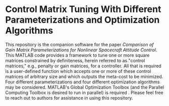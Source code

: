 # Control Matrix Tuning With Different Parameterizations and Optimization Algorithms

This repository is the companion software for the paper *Comparison of Gain Matrix Parameterizations for Nonlinear Spacecraft Attitude Control*. This MATLAB code provides a framework to tune one or more square matrices constrained by definiteness, herein referred to as "control matrices," e.g., penalty or gain matrices, for a controller. All that is required is a user-defined function which accepts one or more of these control matrices of arbitrary size and which outputs the meta-cost to be minimized. Four different parameterizations and four different optimization algorithms may be considered. MATLAB's Global Optimization Toolbox (and the Parallel Computing Toolbox is desired to run in parallel) is required . Please feel free to reach out to authors for assistance in using this repository.
